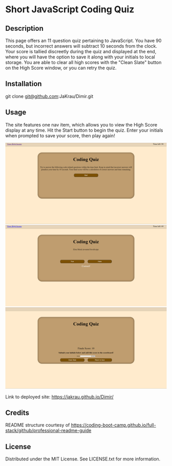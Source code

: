 # Short JavaScript Coding Quiz

## Description

This page offers an 11 question quiz pertaining to JavaScript. You have 90 seconds, but incorrect answers will subtract 10 seconds from the clock. Your score is tallied discreetly during the quiz and displayed at the end, where you will have the option to save it along with your initials to local storage. You are able to clear all high scores with the "Clean Slate" button on the High Score window, or you can retry the quiz.


## Installation

git clone git@github.com:JaKrau/Dimir.git

## Usage

The site features one nav item, which allows you to view the High Score display at any time. Hit the Start button to begin the quiz. Enter your initials when prompted to save your score, then play again!
  
   ![site screenshot](/assets/images/codingQuiz_1.png?raw=true "nav items")
   ![site screenshot](/assets/images/codingQuiz_2.png?raw=true "nav items")
   ![site screenshot](/assets/images/codingQuiz_3.png?raw=true "nav items")
   
Link to deployed site: https://jakrau.github.io/Dimir/

## Credits

README structure courtesy of https://coding-boot-camp.github.io/full-stack/github/professional-readme-guide

## License

Distributed under the MIT License. See LICENSE.txt for more information.
